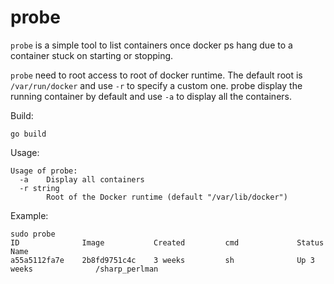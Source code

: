 # probe

`probe` is a simple tool to list containers once docker ps hang due to
a container stuck on starting or stopping.

`probe` need to root access to root of docker runtime.
The default root is `/var/run/docker` and use `-r` to 
specify a custom one. probe display the running container
by default and use `-a` to display all the containers.

Build:
````
go build
````

Usage:
````
Usage of probe:
  -a    Display all containers
  -r string
        Root of the Docker runtime (default "/var/lib/docker")
````

Example:
````
sudo probe
ID              Image           Created         cmd             Status                  Name
a55a5112fa7e    2b8fd9751c4c    3 weeks         sh              Up 3 weeks              /sharp_perlman
````
